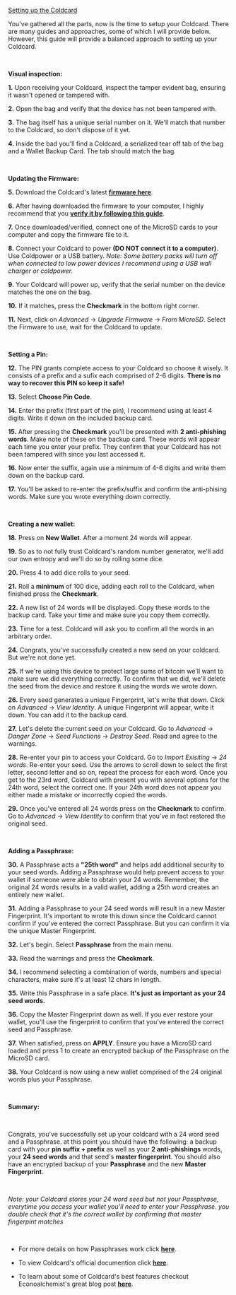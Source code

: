 [Setting up the Coldcard](#setting-up-the-coldcard)

You've gathered all the parts, now is the time to setup your Coldcard. There are many guides and approaches, some of which I will provide below. However,
this guide will provide a balanced approach to setting up your Coldcard.

&nbsp;

**Visual inspection:**

**1\.** Upon receiving your Coldcard, inspect the tamper evident bag, ensuring it wasn't opened or tampered with. 

**2\.** Open the bag and verify that the device has not been tampered with.
 
**3\.** The bag itself has a unique serial number on it. We'll match that number to the Coldcard, so don't dispose of it yet.

**4\.** Inside the bad you'll find a Coldcard, a serialized tear off tab of the bag and a Wallet Backup Card. The tab should match the bag.

&nbsp;

**Updating the Firmware:**

**5\.** Download the Coldcard's latest **[firmware here](https://coldcard.com/docs/upgrade/)**.

**6\.** After having downloaded the firmware to your computer, I highly recommend that you **[verify it by following this guide](https://coldcard.com/docs/upgrade/#dont-trust-verify-the-firmware)**.

**7\.** Once downloaded/verified, connect one of the MicroSD cards to your computer and copy the firmware file to it. 

**8\.** Connect your Coldcard to power **(DO NOT connect it to a computer)**. Use Coldpower or a USB battery.
*Note: Some battery packs will turn off when connected to low power devices I recommend using a USB wall charger or coldpower.*

**9\.** Your Coldcard will power up, verify that the serial number on the device matches the one on the bag.

**10\.** If it matches, press the **Checkmark** in the bottom right corner. 

**11\.** Next, click on *Advanced* -> *Upgrade Firmware* -> *From MicroSD*. Select the Firmware to use, wait for the Coldcard to update.

&nbsp;

**Setting a Pin:**

**12\.** The PIN grants complete access to your Coldcard so choose it wisely. It consists of a prefix and a sufix each comprised of 2-6 digits.
        **There is no way to recover this PIN so keep it safe!**

**13\.** Select **Choose Pin Code**.

**14\.** Enter the prefix (first part of the pin), I recommend using at least 4 digits. Write it down on the included backup card.

**15\.** After pressing the **Checkmark** you'll be presented with **2 anti-phishing words**. Make note of these on the backup card. These words
        will appear each time you enter your prefix. They confirm that your Coldcard has not been tampered with since you last accessed it.

**16\.** Now enter the suffix, again use a minimum of 4-6 digits and write them down on the backup card.

**17\.** You'll be asked to re-enter the prefix/suffix and confirm the anti-phising words. Make sure you wrote everything down correctly.

&nbsp;

**Creating a new wallet:**

**18\.** Press on **New Wallet**. After a moment 24 words will appear.

**19\.** So as to not fully trust Coldcard's random number generator, we'll add our own entropy and we'll do so by rolling some dice.

**20\.** Press 4 to add dice rolls to your seed.

**21\.** Roll a **minimum** of 100 dice, adding each roll to the Coldcard, when finished press the **Checkmark**.

**22\.** A new list of 24 words will be displayed. Copy these words to the backup card. Take your time and make sure you copy them correctly.

**23\.** Time for a test. Coldcard will ask you to confirm all the words in an arbitrary order.  

**24\.** Congrats, you've successfully created a new seed on your coldcard. But we're not done yet. 

**25\.** If we're using this device to protect large sums of bitcoin we'll want to make sure we did everything correctly. To confirm that we did, we'll delete the seed from the device
and restore it using the words we wrote down. 

**26\.** Every seed generates a unique Fingerprint, let's write that down. Click on *Advanced* -> *View Identity*. A unique Fingerprint will appear, write it down. You can add it to the backup card.

**27\.** Let's delete the current seed on your Coldcard. Go to *Advanced* -> *Danger Zone* -> *Seed Functions* -> *Destroy Seed*. Read and agree to the warnings.

**28\.** Re-enter your pin to access your Coldcard. Go to *Import Exisiting* -> *24 words*. Re-enter your seed. Use the arrows to scroll down to select the first letter, 
second letter and so on, repeat the process for each word. Once you get to the 23rd word, Coldcard with present you with several options for the 24th word, select the correct one. If your 24th word
does not appear you either made a mistake or incorrectly copied the words. 

**29\.** Once you've entered all 24 words press on the **Checkmark** to confirm. Go to *Advanced* -> *View Identity* to confirm that you've in fact restored the original seed. 

&nbsp;

**Adding a Passphrase:**

**30\.** A Passphrase acts a **"25th word"** and helps add additional security to your seed words. Adding a Passphrase would help prevent access to your wallet if someone 
were able to obtain your 24 words. Remember, the original 24 words results in a valid wallet, adding a 25th word creates an entirely new wallet.  

**31\.** Adding a Passphrase to your 24 seed words will result in a new Master Fingerprint. It's important to wrote this down since the Coldcard cannot confirm if you've entered
the correct Passphrase. But you can confirm it via the unique Master Fingerprint.

**32\.** Let's begin. Select **Passphrase** from the main menu. 

**33\.** Read the warnings and press the **Checkmark**. 

**34\.** I recommend selecting a combination of words, numbers and special characters, make sure it's at least 12 chars in length.

**35\.** Write this Passphrase in a safe place. **It's just as important as your 24 seed words.**

**36\.** Copy the Master Fingerprint down as well. If you ever restore your wallet, you'll use the fingerprint to confirm that you've entered the correct seed and Passphrase. 

**37\.** When satisfied, press on **APPLY**. Ensure you have a MicroSD card loaded and press 1 to create an encrypted backup of the Passphrase on the MicroSD card.

**38\.**  Your Coldcard is now using a new wallet comprised of the 24 original words plus your Passphrase. 


&nbsp;

**Summary:**

&nbsp;

Congrats, you've successfully set up your coldcard with a 24 word seed and a Passphrase. at this point you should have the following:
a backup card with your **pin suffix + prefix** as well as your **2 anti-phishings** words, your **24 seed words** and that seed's **master fingerprint**. 
You should also have an encrypted backup of your **Passphrase** and the new **Master Fingerprint**. 

&nbsp;

*Note: your Coldcard stores your 24 word seed but not your Passphrase, everytime you access your wallet you'll need to enter your Passphrase. you double check that it's the correct wallet by confirming that master fingerpint matches*

&nbsp;

- For more details on how Passphrases work click **[here](https://coldcard.com/docs/passphrase/#passphrases-and-your-coldcard)**.

- To view Coldcard's official documention click **[here](https://coldcard.com/docs/)**.

- To learn about some of Coldcard's best features checkout Econoalchemist's great blog post **[here](https://www.econoalchemist.com/post/my-top-10-coldcard-features)**.
